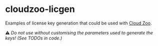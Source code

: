 # cloudzoo-licgen

Examples of license key generation that could be used with [Cloud Zoo](https://developer.rhino3d.com/guides/rhinocommon/cloudzoo/cloudzoo-overview/).

⚠️ _Do not use without customising the parameters used to generate the keys! (See TODOs in code.)_
